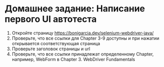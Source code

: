 # Домашнее задание: Написание первого UI автотеста

1. Откройте страницу https://bonigarcia.dev/selenium-webdriver-java/
2. Проверьте, что все ссылки для Chapter 3-9 доступны и при нажатии открывается
соответствующая страница
3. Проверьте заголовок страницы и url
4. Проверьте, что все ссылки принадлежат определенному Chapter, например, WebForm в
Chapter 3. WebDriver Fundamentals

